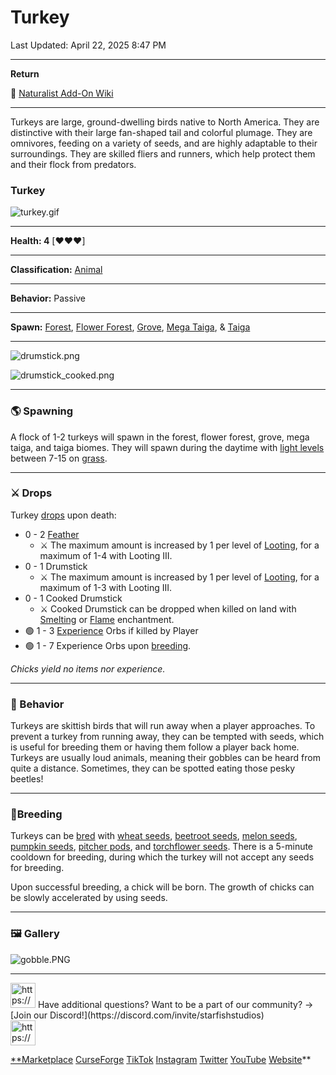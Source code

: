 # Turkey

Last Updated: April 22, 2025 8:47 PM

---

**Return**

🐻 [Naturalist Add-On Wiki](https://www.notion.so/1a7a9a61c3f1800c8e32e893d6e7f430?pvs=21)

---

Turkeys are large, ground-dwelling birds native to North America. They are distinctive with their large fan-shaped tail and colorful plumage. They are omnivores, feeding on a variety of seeds, and are highly adaptable to their surroundings. They are skilled fliers and runners, which help protect them and their flock from predators. 

<aside>

### **Turkey**

![turkey.gif](Turkey%201dd816019a9f8139999ee011b2233ed4/turkey.gif)

---

**Health: 4** [♥️♥️♥️]

---

**Classification:** [Animal](https://minecraft.fandom.com/wiki/Animal)

---

**Behavior:** Passive

---

**Spawn:** [Forest](https://minecraft.wiki/w/Forest), [Flower Forest](https://minecraft.wiki/w/Flower_Forest), [Grove](https://minecraft.wiki/w/Grove), [Mega Taiga](https://minecraft.wiki/w/Old_Growth_Pine_Taiga), & [Taiga](https://minecraft.wiki/w/Taiga)

---

![drumstick.png](Turkey%201dd816019a9f8139999ee011b2233ed4/drumstick.png)

![drumstick_cooked.png](Turkey%201dd816019a9f8139999ee011b2233ed4/drumstick_cooked.png)

</aside>

---

### 🌎 Spawning

A flock of 1-2 turkeys will spawn in the forest, flower forest, grove, mega taiga, and taiga biomes. They will spawn during the daytime with [light levels](https://minecraft.fandom.com/wiki/Light) between 7-15 on [grass](https://minecraft.fandom.com/wiki/Grass_Block).

---

### ⚔️ Drops

Turkey [drops](https://minecraft.fandom.com/wiki/Drops) upon death:

- 0 - 2 [Feather](https://minecraft.wiki/w/Feather)
    - ⚔️ The maximum amount is increased by 1 per level of [Looting](https://minecraft.fandom.com/wiki/Looting), for a maximum of 1-4 with Looting III.
- 0 - 1 Drumstick
    - ⚔️ The maximum amount is increased by 1 per level of [Looting](https://minecraft.fandom.com/wiki/Looting), for a maximum of 1-3 with Looting III.
- 0 - 1 Cooked Drumstick
    - ⚔️ Cooked Drumstick can be dropped when killed on land with [Smelting](https://minecraft.fandom.com/wiki/Fire_Aspect) or [Flame](https://minecraft.fandom.com/wiki/Flame) enchantment.
- 🟢 1 - 3 [Experience](https://minecraft.fandom.com/wiki/Experience) Orbs if killed by Player
- 🟢 1 - 7 Experience Orbs upon [breeding](https://minecraft.fandom.com/wiki/Breeding).

*Chicks yield no items nor experience.*

---

### 🧠 Behavior

Turkeys are skittish birds that will run away when a player approaches. To prevent a turkey from running away, they can be tempted with seeds, which is useful for breeding them or having them follow a player back home. Turkeys are usually loud animals, meaning their gobbles can be heard from quite a distance. Sometimes, they can be spotted eating those pesky beetles!

---

### 🥚Breeding

Turkeys can be [bred](https://minecraft.fandom.com/wiki/Breeding) with [wheat seeds](https://minecraft.wiki/w/Wheat_Seeds), [beetroot seeds](https://minecraft.wiki/w/Beetroot_Seeds), [melon seeds](https://minecraft.wiki/w/Melon_Seeds), [pumpkin seeds](https://minecraft.wiki/w/Pumpkin_Seeds), [pitcher pods](https://minecraft.wiki/w/Pitcher_Pod), and [torchflower seeds](https://minecraft.wiki/w/Torchflower_Seeds). There is a 5-minute cooldown for breeding, during which the turkey will not accept any seeds for breeding.

Upon successful breeding, a chick will be born. The growth of chicks can be slowly accelerated by using seeds.

---

### 🖼️ Gallery

![gobble.PNG](Turkey%201dd816019a9f8139999ee011b2233ed4/gobble.png)

---

<aside>
<img src="https://www.notion.so/icons/headset_red.svg" alt="https://www.notion.so/icons/headset_red.svg" width="40px" /> Have additional questions? Want to be a part of our community? → [Join our Discord!](https://discord.com/invite/starfishstudios)

</aside>

<aside>
<img src="https://www.notion.so/icons/star_red.svg" alt="https://www.notion.so/icons/star_red.svg" width="40px" />

[**Marketplace](https://www.minecraft.net/en-us/marketplace/creator?name=Starfish%20Studios)      [CurseForge](https://www.curseforge.com/members/starfish_studios/projects)      [TikTok](https://www.tiktok.com/@starfishstudios)      [Instagram](https://www.instagram.com/starfishstudiosinc/)      [Twitter](https://twitter.com/starfishstudios)      [YouTube](https://www.youtube.com/@starfishstudios)      [Website](https://starfish-studios.com/)**

</aside>